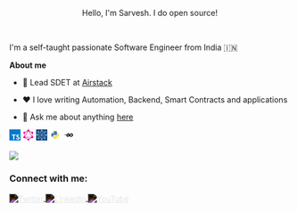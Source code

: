 <p align="center">
 Hello, I'm Sarvesh. I do open source!</a>
</p>

<br />

I'm a self-taught passionate Software Engineer from India 🇮🇳

**About me**

- 💼 Lead SDET at [Airstack](https://airstack.xyz/)

- ❤️ I love writing Automation, Backend, Smart Contracts and applications

- 💬 Ask me about anything [here](https://github.com/sarvesh371/sarvesh371/issues)


<code><img height="20" alt="typescript" src="https://raw.githubusercontent.com/github/explore/80688e429a7d4ef2fca1e82350fe8e3517d3494d/topics/typescript/typescript.png"></code>
<code><img height="20" alt="graphql" src="https://raw.githubusercontent.com/github/explore/5c058a388828bb5fde0bcafd4bc867b5bb3f26f3/topics/graphql/graphql.png"></code>
<code><img height="20" alt="blockchain" src="https://raw.githubusercontent.com/github/explore/37c71fdca4e12086faf8c7009793d2eb588c914e/topics/blockchain/blockchain.png"></code>
<code><img height="20" alt="python" src="https://raw.githubusercontent.com/github/explore/80688e429a7d4ef2fca1e82350fe8e3517d3494d/topics/python/python.png"></code>
<code><img height="20" alt="go" src="https://raw.githubusercontent.com/github/explore/37c71fdca4e12086faf8c7009793d2eb588c914e/topics/go/go.png"></code>


<a href="https://github.com/anuraghazra/github-readme-stats"><img align="center" src="https://github-readme-stats.vercel.app/api/top-langs/?username=sarvesh371&layout=compact&theme=buefy&hide_border=true" /></a>

<h3 align="left">Connect with me:</h3>
<p align="left">
  <a href="https://x.com/sarveshgi" target="blank">
    <img align="center" src="https://cdn.jsdelivr.net/npm/simple-icons@3.0.1/icons/twitter.svg" alt="Twitter" height="30" width="40" style="filter: invert(1);" />
  </a>
  <a href="https://www.linkedin.com/in/sarvesh-singh-0b17a8137/" target="blank">
    <img align="center" src="https://cdn.jsdelivr.net/npm/simple-icons@3.0.1/icons/linkedin.svg" alt="LinkedIn" height="30" width="40" style="filter: invert(1);" />
  </a>
  <a href="https://www.youtube.com/@automationunboxed" target="blank">
    <img align="center" src="https://cdn.jsdelivr.net/npm/simple-icons@3.0.1/icons/youtube.svg" alt="YouTube" height="30" width="40" style="filter: invert(1);" />
  </a>
</p>
